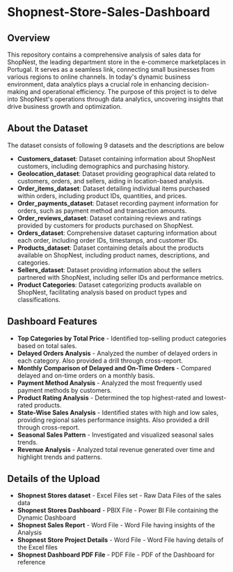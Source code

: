# Shopnest-Store-Sales-Dashboard

## Overview
This repository contains a comprehensive analysis of sales data for ShopNest, the leading department store in the e-commerce marketplaces in Portugal. It serves as a seamless link, connecting small businesses from various regions to online channels. In today's dynamic business environment, data analytics plays a crucial role in enhancing decision-making and operational efficiency. The purpose of this project is to delve into ShopNest's operations through data analytics, uncovering insights that drive business growth and optimization.

## About the Dataset
The dataset consists of following 9 datasets and the descriptions are below
* **Customers_dataset**: Dataset containing information about ShopNest customers, including demographics and purchasing history.
* **Geolocation_dataset**: Dataset providing geographical data related to customers, orders, and sellers, aiding in location-based analysis.
* **Order_items_dataset**: Dataset detailing individual items purchased within orders, including product IDs, quantities, and prices.
* **Order_payments_dataset**: Dataset recording payment information for orders, such as payment method and transaction amounts.
* **Order_reviews_dataset**: Dataset containing reviews and ratings provided by customers for products purchased on ShopNest.
* **Orders_dataset**: Comprehensive dataset capturing information about each order, including order IDs, timestamps, and customer IDs.
* **Products_dataset**: Dataset containing details about the products available on ShopNest, including product names, descriptions, and categories.
* **Sellers_dataset**: Dataset providing information about the sellers partnered with ShopNest, including seller IDs and performance metrics.
* **Product Categories**: Dataset categorizing products available on ShopNest, facilitating analysis based on product types and classifications.
## Dashboard Features
* **Top Categories by Total Price** - Identified top-selling product categories based on total sales.
* **Delayed Orders Analysis** - Analyzed the number of delayed orders in each category. Also provided a drill through cross-report.
* **Monthly Comparison of Delayed and On-Time Orders** - Compared delayed and on-time orders on a monthly basis.
* **Payment Method Analysis** - Analyzed the most frequently used payment methods by customers.
* **Product Rating Analysis** - Determined the top highest-rated and lowest-rated products.
* **State-Wise Sales Analysis** - Identified states with high and low sales, providing regional sales performance insights. Also provided a drill through cross-report.
* **Seasonal Sales Pattern** - Investigated and visualized seasonal sales trends.
* **Revenue Analysis** - Analyzed total revenue generated over time and highlight trends and patterns.
  
## Details of the Upload
* **Shopnest Stores dataset** - Excel Files set - Raw Data Files of the sales data
* **Shopnest Stores Dashboard** - PBIX File - Power BI File containing the Dynamic Dashboard
* **Shopnest Sales Report** - Word File - Word File having insights of the Analysis
* **Shopnest Store Project Details** - Word File - Word File having details of the Excel files
* **Shopnest Dashboard PDF File** - PDF File - PDF of the Dashboard for reference
